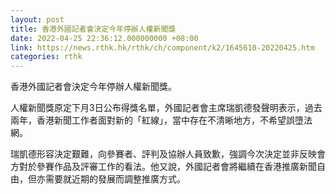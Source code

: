 ```yaml
---
layout: post
title: 香港外國記者會決定今年停辦人權新聞獎
date: 2022-04-25 22:36:12.000000000 +08:00
link: https://news.rthk.hk/rthk/ch/component/k2/1645610-20220425.htm
categories: rthk
---
```


香港外國記者會決定今年停辦人權新聞獎。

人權新聞獎原定下月3日公布得獎名單，外國記者會主席瑞凱德發聲明表示，過去兩年，香港新聞工作者面對新的「紅線」，當中存在不清晰地方，不希望誤墮法網。

瑞凱德形容決定艱難，向參賽者、評判及協辦人員致歉，強調今次決定並非反映會方對於參賽作品及評審工作的看法。他又說，外國記者會將繼續在香港推廣新聞自由，但亦需要就近期的發展而調整推廣方式。
